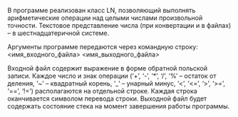 В программе реализован класс LN, позволяющий выполнять арифметические операции над целыми числами произвольной точности.
Текстовое представление числа (при конвертации и в файлах) – в шестнадцатеричной системе.

Аргументы программе передаются через командную строку:
<имя_входного_файла> <имя_выходного_файла>

Входной файл содержит выражение в форме обратной польской записи. Каждое число и знак операции (‘+’, ‘-’, ‘*’, ‘/’, ‘%’ – остаток от деления, ‘~’ – квадратный корень, ‘_’ – унарный минус, ‘<’, ‘<=’, ‘>’, ‘>=’, ‘==’, ‘!=’) располагаются на отдельной строке. Каждая строка оканчивается символом перевода строки.
Выходной файл будет содержать состояние стека на момент завершения работы программы.
